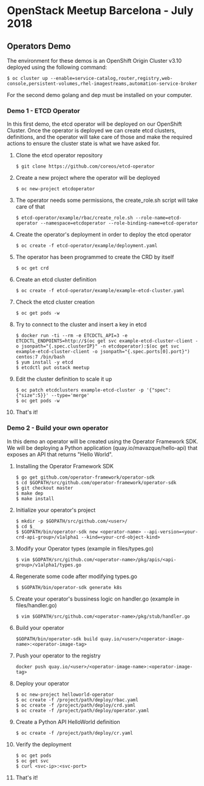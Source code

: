 # OpenStack Meetup Barcelona - July 2018 #

## Operators Demo ##

The environment for these demos is an OpenShift Origin Cluster v3.10 deployed using the following command:

```
$ oc cluster up --enable=service-catalog,router,registry,web-console,persistent-volumes,rhel-imagestreams,automation-service-broker
```

For the second demo golang and dep must be installed on your computer.

### Demo 1 - ETCD Operator  ###

In this first demo, the etcd operator will be deployed on our OpenShift Cluster. Once the operator is deployed we can create etcd clusters, definitions, and the operator will take care of those and make the required actions to ensure the cluster state is what we have asked for.

1. Clone the etcd operator repository
    ```
    $ git clone https://github.com/coreos/etcd-operator
    ```
2. Create a new project where the operator will be deployed
    ```
    $ oc new-project etcdoperator
    ```
3. The operator needs some permissions, the create_role.sh script will take care of that
    ```
    $ etcd-operator/example/rbac/create_role.sh --role-name=etcd-operator --namespace=etcdoperator --role-binding-name=etcd-operator
    ```
4. Create the operator's deployment in order to deploy the etcd operator
    ```
    $ oc create -f etcd-operator/example/deployment.yaml
    ```
5. The operator has been programmed to create the CRD by itself
    ```
    $ oc get crd
    ``` 
6. Create an etcd cluster definition
    ```
    $ oc create -f etcd-operator/example/example-etcd-cluster.yaml
    ```
7. Check the etcd cluster creation
    ```
    $ oc get pods -w
    ```
8. Try to connect to the cluster and insert a key in etcd
    ```
    $ docker run -ti --rm -e ETCDCTL_API=3 -e ETCDCTL_ENDPOINTS=http://$(oc get svc example-etcd-cluster-client -o jsonpath="{.spec.clusterIP}" -n etcdoperator):$(oc get svc example-etcd-cluster-client -o jsonpath="{.spec.ports[0].port}") centos:7 /bin/bash
    $ yum install -y etcd
    $ etcdctl put ostack meetup
    ```
9. Edit the cluster definition to scale it up
    ```
    $ oc patch etcdclusters example-etcd-cluster -p '{"spec":{"size":5}}' --type='merge'
    $ oc get pods -w
    ```

10. That's it! 


### Demo 2 - Build your own operator  ###

In this demo an operator will be created using the Operator Framework SDK. We will be deploying a Python application (quay.io/mavazque/hello-api) that exposes an API that returns "Hello World".

1. Installing the Operator Framework SDK
    ```
    $ go get github.com/operator-framework/operator-sdk
    $ cd $GOPATH/src/github.com/operator-framework/operator-sdk
    $ git checkout master
    $ make dep
    $ make install
    ```
2. Initialize your operator's project
    ```
    $ mkdir -p $GOPATH/src/github.com/<user>/
    $ cd $_
    $ $GOPATH/bin/operator-sdk new <operator-name> --api-version=<your-crd-api-group>/v1alpha1 --kind=<your-crd-object-kind>
    ```
3. Modify your Operator types (example in files/types.go)
    ```
    $ vim $GOPATH/src/github.com/<operator-name>/pkg/apis/<api-group>/v1alpha1/types.go
    ```
4. Regenerate some code after modifying types.go
    ``` 
    $ $GOPATH/bin/operator-sdk generate k8s
    ```
5. Create your operator's bussiness logic on handler.go (example in files/handler.go)
    ```
    $ vim $GOPATH/src/github.com/<operator-name>/pkg/stub/handler.go
    ```
6. Build your operator
    ```
    $GOPATH/bin/operator-sdk build quay.io/<user>/<operator-image-name>:<operator-image-tag>
    ```
7. Push your operator to the registry
    ```
    docker push quay.io/<user>/<operator-image-name>:<operator-image-tag>
    ```
8. Deploy your operator 
    ```
    $ oc new-project helloworld-operator
    $ oc create -f /project/path/deploy/rbac.yaml
    $ oc create -f /project/path/deploy/crd.yaml
    $ oc create -f /project/path/deploy/operator.yaml
    ```
9. Create a Python API HelloWorld definition
    ```
    $ oc create -f /project/path/deploy/cr.yaml
    ```
10. Verify the deployment
    ```
    $ oc get pods
    $ oc get svc
    $ curl <svc-ip>:<svc-port>
    ```
10. That's it!
